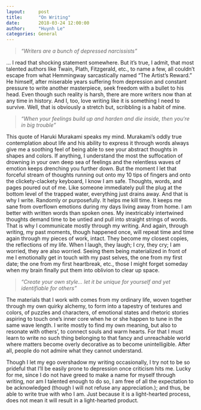 ```yaml
---
layout:     post
title:      "On Writing"
date:       2018-03-24 12:00:00
author:     "Huynh Le"
categories: General
---
```


> _“Writers are a bunch of depressed narcissists”_

… I read that shocking statement somewhere. But it’s true, I admit, that most talented authors like Twain, Plath, Fitzgerald, etc., to name a few, all couldn’t escape from what Hemmingway sarcastically named “The Artist’s Reward.” He himself, after miserable years suffering from depression and constant pressure to write another masterpiece, seek freedom with a bullet to his head. Even though such reality is harsh, there are more writers now than at any time in history. And I, too, love writing like it is something I need to survive. Well, that is obviously a stretch but, scribbling is a habit of mine.

> _“When your feelings build up and harden and die inside, then you‘re in big trouble”_

This quote of Haruki Murakami speaks my mind. Murakami’s oddly true contemplation about life and his ability to express it through words always give me a soothing feel of being able to see your abstract thoughts in shapes and colors. If anything, I understand the most the suffocation of drowning in your own deep sea of feelings and the relentless waves of emotion keeps drenching you further down. But the moment I let that forceful stream of thoughts running out onto my 10 tips of fingers and onto the clickety-clackety keyboard, I know I am safe. Thoughts, words, and pages poured out of me. Like someone immediately pull the plug at the bottom level of the trapped water, everything just drains away. And that is why I write. Randomly or purposefully. It helps me kill time. It keeps me sane from overflown emotions during my days living away from home. I am better with written words than spoken ones. My inextricably intertwined thoughts demand time to be untied and pull into straight strings of words. 
That is why I communicate mostly through my writing. And again, through writing, my past moments, though happened once, will repeat time and time again through my pieces of work, intact. They become my closest copies, the reflections of my life. When I laugh, they laugh; I cry, they cry; I am worried, they are also worried. Seeing them being materialized in front of me I emotionally get in touch with my past selves, the one from my first date; the one from my first heartbreak, etc., those I might forget someday when my brain finally put them into oblivion to clear up space.

> _“Create your own style… let it be unique for yourself and yet identifiable for others”_

The materials that I work with comes from my ordinary life, woven together through my own quirky alchemy, to form into a tapestry of textures and colors, of puzzles and characters, of emotional states and rhetoric stories aspiring to touch one’s inner core when he or she happen to tune in the same wave length. I write mostly to find my own meaning, but also to resonate with others’, to connect souls and warm hearts. For that I must learn to write no such thing belonging to that fancy and unreachable world where matters become overly decorative as to become unintelligible. After all, people do not admire what they cannot understand. 

Though I let my ego overshadow my writing occasionally, I try not to be so prideful that I’ll be easily prone to depression once criticism hits me. Lucky for me, since I do not have greed to make a name for myself through writing, nor am I talented enough to do so, I am free of all the expectation to be acknowledged (though I will not refuse any appreciation.); and thus, be able to write true with who I am.  Just because it is a light-hearted process, does not mean it will result in a light-hearted product. 
